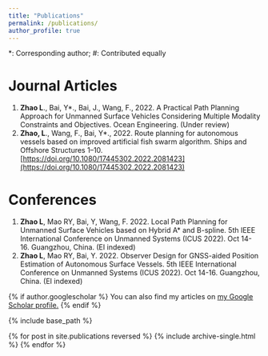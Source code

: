 ```yaml
---
title: "Publications"
permalink: /publications/
author_profile: true
---
```

*: Corresponding author; #: Contributed equally

Journal Articles
===
1. **Zhao L**., Bai, Y*., Bai, J., Wang, F., 2022. A Practical Path Planning Approach for Unmanned Surface Vehicles Considering Multiple Modality Constraints and Objectives. Ocean Engineering. (Under review)
2. **Zhao, L**., Wang, F., Bai, Y*., 2022. Route planning for autonomous vessels based on improved artificial fish swarm algorithm. Ships and Offshore Structures 1–10. [https://doi.org/10.1080/17445302.2022.2081423](https://doi.org/10.1080/17445302.2022.2081423)




Conferences
===
1. **Zhao L**, Mao RY, Bai, Y, Wang, F. 2022. Local Path Planning for Unmanned Surface Vehicles based on Hybrid A* and B-spline. 5th IEEE International Conference on Unmanned Systems (ICUS 2022). Oct 14-16. Guangzhou, China. (EI indexed)
2. **Zhao L**, Mao RY, Bai, Y. 2022. Observer Design for GNSS-aided Position Estimation of Autonomous Surface Vessels. 5th IEEE International Conference on Unmanned Systems (ICUS 2022). Oct 14-16. Guangzhou, China. (EI indexed)









{% if author.googlescholar %}
  You can also find my articles on <u><a href="{{author.googlescholar}}">my Google Scholar profile</a>.</u>
{% endif %}

{% include base_path %}

{% for post in site.publications reversed %}
  {% include archive-single.html %}
{% endfor %}
